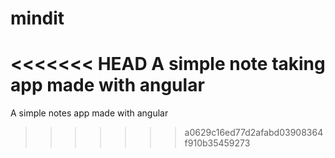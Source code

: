 # mindit
<<<<<<< HEAD
A simple note taking app made with angular
=======
A simple notes app made with angular
>>>>>>> a0629c16ed77d2afabd03908364f910b35459273
